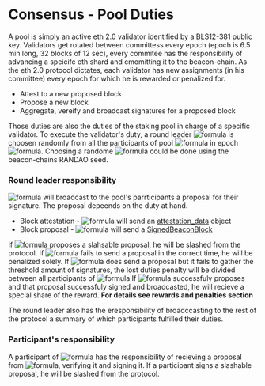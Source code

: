 # Consensus - Pool Duties
A pool is simply an active eth 2.0 validator identified by a BLS12-381 public key. 
Validators get rotated between committess every epoch (epoch is 6.5 min long,  32 blocks of 12 sec), every commitee has the responsibility of advancing a speicifc eth shard and cmomitting it to the beacon-chain. 
As the eth 2.0 protocol dictates, each validator has new assignments (in his committee) every epoch for which he is rewarded or penalized for.
- Attest to a new proposed block
- Propose a new block
- Aggregate, vereify and broadcast signatures for a proposed block 

Those duties are also the duties of the staking pool in charge of a specific validator. 
To execute the validator's duty, a round leader ![formula](https://render.githubusercontent.com/render/math?math=l_{e_i}) is choosen randomly from all the participants of pool ![formula](https://render.githubusercontent.com/render/math?math=p_{e_i}) in epoch ![formula](https://render.githubusercontent.com/render/math?math=e_i).
Choosing a randome ![formula](https://render.githubusercontent.com/render/math?math=l_{e_i}) could be done using the beacon-chains RANDAO seed.

### Round leader responsibility
![formula](https://render.githubusercontent.com/render/math?math=l_{e_i}) will broadcast to the pool's parrticipants a proposal for their signature. The proposal depeends on the duty at hand.
* Block attestation - ![formula](https://render.githubusercontent.com/render/math?math=l_{e_i}) will send an [attestation_data](https://github.com/ethereum/eth2.0-specs/blob/dev/specs/phase0/beacon-chain.md#attestationdata) object
* Block proposal - ![formula](https://render.githubusercontent.com/render/math?math=l_{e_i}) will send a [SignedBeaconBlock](https://github.com/ethereum/eth2.0-specs/blob/dev/specs/phase0/beacon-chain.md#signedbeaconblock)

If ![formula](https://render.githubusercontent.com/render/math?math=l_{e_i}) proposes a slahsable proposal, he will be slashed from the protocol.
If ![formula](https://render.githubusercontent.com/render/math?math=l_{e_i}) fails to send a proposal in the correct time, he will be penalized solely.
If ![formula](https://render.githubusercontent.com/render/math?math=l_{e_i}) does send a proposal but it fails to gather the threshold amount of signatures, the lost duties penalty will be divided between all participants of ![formula](https://render.githubusercontent.com/render/math?math=p_{e_i})
If ![formula](https://render.githubusercontent.com/render/math?math=l_{e_i}) successfuly proposes and that proposal successfuly signed and broadcasted, he will recieve a special share of the reward.
**For details see rewards and penalties section**

The round leader also has the eresponsibility of broadccasting to the rest of the protocol a summary of which participants fulfilled their duties.

### Participant's responsibility
A participant of ![formula](https://render.githubusercontent.com/render/math?math=p_{e_i}) has the responsibility of recieving a proposal from ![formula](https://render.githubusercontent.com/render/math?math=l_{e_i}), verifying it and signing it.
If a participant signs a slashable proposal, he will be slashed from the protocol.